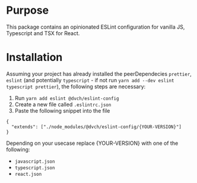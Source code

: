 # Purpose

This package contains an opinionated ESLint configuration for vanilla JS, Typescript and TSX for React.

# Installation

Assuming your project has already installed the peerDependecies `prettier`, `eslint` (and potentially `typescript` - if not run `yarn add --dev eslint typescript prettier`), the following steps are necessary:

1. Run `yarn add eslint @dvch/eslint-config`
2. Create a new file called `.eslintrc.json`
3. Paste the following snippet into the file

```
{
  "extends": ["./node_modules/@dvch/eslint-config/{YOUR-VERSION}"]
}
```

Depending on your usecase replace {YOUR-VERSION} with one of the following:

- `javascript.json`
- `typescript.json`
- `react.json`
